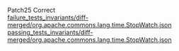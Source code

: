 Patch25 Correct  
[failure_tests_invariants/diff-merged/org.apache.commons.lang.time.StopWatch.json](https://boyang9602.github.io/?datasource=https://raw.githubusercontent.com/boyang9602/tmp/master/Lang/55/failure_tests_invariants/diff-merged/org.apache.commons.lang.time.StopWatch.json)  
[passing_tests_invariants/diff-merged/org.apache.commons.lang.time.StopWatch.json](https://boyang9602.github.io/?datasource=https://raw.githubusercontent.com/boyang9602/tmp/master/Lang/55/passing_tests_invariants/diff-merged/org.apache.commons.lang.time.StopWatch.json)  

